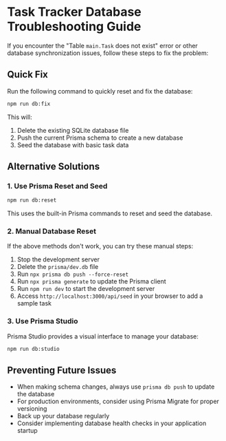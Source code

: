 # Task Tracker Database Troubleshooting Guide

If you encounter the "Table `main.Task` does not exist" error or other database synchronization issues, follow these steps to fix the problem:

## Quick Fix

Run the following command to quickly reset and fix the database:

```bash
npm run db:fix
```

This will:

1. Delete the existing SQLite database file
2. Push the current Prisma schema to create a new database
3. Seed the database with basic task data

## Alternative Solutions

### 1. Use Prisma Reset and Seed

```bash
npm run db:reset
```

This uses the built-in Prisma commands to reset and seed the database.

### 2. Manual Database Reset

If the above methods don't work, you can try these manual steps:

1. Stop the development server
2. Delete the `prisma/dev.db` file
3. Run `npx prisma db push --force-reset`
4. Run `npx prisma generate` to update the Prisma client
5. Run `npm run dev` to start the development server
6. Access `http://localhost:3000/api/seed` in your browser to add a sample task

### 3. Use Prisma Studio

Prisma Studio provides a visual interface to manage your database:

```bash
npm run db:studio
```

## Preventing Future Issues

- When making schema changes, always use `prisma db push` to update the database
- For production environments, consider using Prisma Migrate for proper versioning
- Back up your database regularly
- Consider implementing database health checks in your application startup
